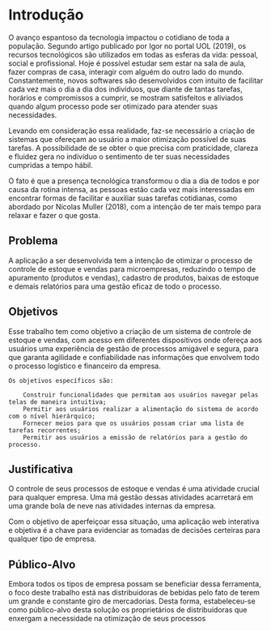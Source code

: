 # Introdução

O avanço espantoso da tecnologia impactou o cotidiano de toda a população. Segundo artigo publicado por Igor no portal UOL (2019), os recursos tecnológicos são utilizados em todas as esferas da vida: pessoal, social e profissional. Hoje é possível estudar sem estar na sala de aula, fazer compras de casa, interagir com alguém do outro lado do mundo. Constantemente, novos softwares são desenvolvidos com intuito de facilitar cada vez mais o dia a dia dos indivíduos, que diante de tantas tarefas, horários e compromissos a cumprir, se mostram satisfeitos e aliviados quando algum processo pode ser otimizado para atender suas necessidades.

Levando em consideração essa realidade, faz-se necessário a criação de sistemas que ofereçam ao usuário a maior otimização possível de suas tarefas. A possibilidade de se obter o que precisa com praticidade, clareza e fluidez gera no indivíduo o sentimento de ter suas necessidades cumpridas a tempo hábil.

O fato é que a presença tecnológica transformou o dia a dia de todos e por causa da rotina intensa, as pessoas estão cada vez mais interessadas em encontrar formas de facilitar e auxiliar suas tarefas cotidianas, como abordado por Nícolas Muller (2018), com a intenção de ter mais tempo para relaxar e fazer o que gosta.

## Problema
A aplicação a ser desenvolvida tem a intenção de otimizar o processo de controle de estoque e vendas para microempresas, reduzindo o tempo de apuramento (produtos e vendas), cadastro de produtos, baixas de estoque e demais relatórios para uma gestão eficaz de todo o processo.

## Objetivos

Esse trabalho tem como objetivo a criação de um sistema de controle de estoque e vendas, com acesso em diferentes dispositivos onde ofereça aos usuários uma experiência de gestão de processos amigável e segura, para que garanta agilidade e confiabilidade nas informações que envolvem todo o processo logístico e financeiro da empresa.

    Os objetivos específicos são:

        Construir funcionalidades que permitam aos usuários navegar pelas telas de maneira intuitiva;
        Permitir aos usuários realizar a alimentação do sistema de acordo com o nível hierárquico;
        Fornecer meios para que os usuários possam criar uma lista de tarefas recorrentes;
        Permitir aos usuários a emissão de relatórios para a gestão do processo.



## Justificativa

O controle de seus processos de estoque e vendas é uma atividade crucial para qualquer empresa. Uma má gestão dessas atividades acarretará em uma grande bola de neve nas atividades internas da empresa.

Com o objetivo de aperfeiçoar essa situação, uma aplicação web interativa e objetiva é a chave para evidenciar as tomadas de decisões certeiras para qualquer tipo de empresa.

## Público-Alvo

Embora todos os tipos de empresa possam se beneficiar dessa ferramenta, o foco deste trabalho está nas distribuidoras de bebidas pelo fato de terem um grande e constante giro de mercadorias. Desta forma, estabeleceu-se como público-alvo desta solução os proprietários de distribuidoras que enxergam a necessidade na otimização de seus processos

